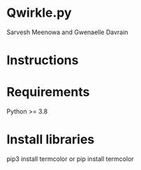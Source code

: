 # Qwirkle.py
Sarvesh Meenowa and Gwenaelle Davrain
# Instructions
# Requirements
Python >= 3.8

# Install libraries
pip3 install termcolor or
pip install termcolor


